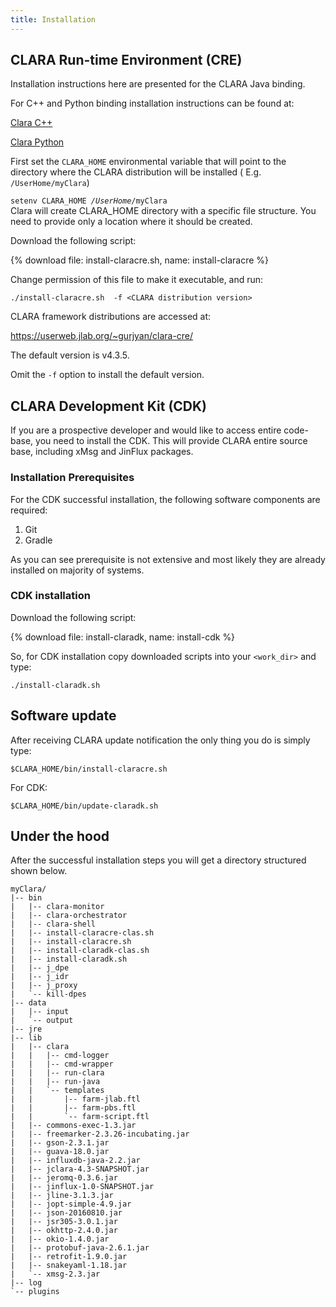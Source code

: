```yaml
---
title: Installation
---
```

## CLARA Run-time Environment (CRE)

<div class="note warning">
Installation instructions here are presented for the CLARA Java binding.
</div>

For C++ and Python binding installation instructions can be found at:

[Clara C++](https://github.com/JeffersonLab/clara-cpp)

[Clara Python](https://github.com/JeffersonLab/clara-python)

First set the `CLARA_HOME` environmental variable that will point
to the directory where the CLARA distribution will be installed
( E.g. `/UserHome/myClara`)

<div class="note info">
<code>setenv CLARA_HOME <em>/UserHome</em>/myClara</code>
</div>

<div class="note warning">
Clara will create CLARA_HOME directory with a specific file structure.
You need to provide only a location where it should be created.
</div>

Download  the following script:

{% download file: install-claracre.sh, name: install-claracre %}

Change permission of this file to make it executable, and run:

```
./install-claracre.sh  -f <CLARA distribution version>
```

CLARA framework distributions are accessed at:

<https://userweb.jlab.org/~gurjyan/clara-cre/>

<div class="note info">
<coda>
The default version is v4.3.5.

Omit the <code>-f</code> option to install the default version.
</coda>
</div>

## CLARA Development Kit (CDK)

If you are a prospective developer and would like to access entire code-base, you need to install the CDK.
This will provide CLARA entire source base, including xMsg and JinFlux packages.

### Installation Prerequisites

For the CDK successful installation,
the following software components are required:

1.  Git
2.  Gradle

As you can see prerequisite is not extensive
and most likely they are already installed on majority of systems.

### CDK installation

Download the following script:

{% download file: install-claradk, name: install-cdk %}

So, for CDK installation copy downloaded scripts into your `<work_dir>` and type:

```
./install-claradk.sh
```

## Software update

After receiving CLARA update notification
the only thing you do is simply type:

```
$CLARA_HOME/bin/install-claracre.sh
```

For CDK:

```
$CLARA_HOME/bin/update-claradk.sh
```

## Under the hood

After the successful installation steps you will get a directory structured
shown below.

```
myClara/
|-- bin
|   |-- clara-monitor
|   |-- clara-orchestrator
|   |-- clara-shell
|   |-- install-claracre-clas.sh
|   |-- install-claracre.sh
|   |-- install-claradk-clas.sh
|   |-- install-claradk.sh
|   |-- j_dpe
|   |-- j_idr
|   |-- j_proxy
|   `-- kill-dpes
|-- data
|   |-- input
|   `-- output
|-- jre
|-- lib
|   |-- clara
|   |   |-- cmd-logger
|   |   |-- cmd-wrapper
|   |   |-- run-clara
|   |   |-- run-java
|   |   `-- templates
|   |       |-- farm-jlab.ftl
|   |       |-- farm-pbs.ftl
|   |       `-- farm-script.ftl
|   |-- commons-exec-1.3.jar
|   |-- freemarker-2.3.26-incubating.jar
|   |-- gson-2.3.1.jar
|   |-- guava-18.0.jar
|   |-- influxdb-java-2.2.jar
|   |-- jclara-4.3-SNAPSHOT.jar
|   |-- jeromq-0.3.6.jar
|   |-- jinflux-1.0-SNAPSHOT.jar
|   |-- jline-3.1.3.jar
|   |-- jopt-simple-4.9.jar
|   |-- json-20160810.jar
|   |-- jsr305-3.0.1.jar
|   |-- okhttp-2.4.0.jar
|   |-- okio-1.4.0.jar
|   |-- protobuf-java-2.6.1.jar
|   |-- retrofit-1.9.0.jar
|   |-- snakeyaml-1.18.jar
|   `-- xmsg-2.3.jar
|-- log
`-- plugins
```
